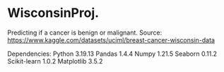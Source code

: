 # WisconsinProj.

Predicting if a cancer is benign or malignant. 
Source: https://www.kaggle.com/datasets/uciml/breast-cancer-wisconsin-data

Dependencies:
Python 3.19.13
Pandas 1.4.4
Numpy 1.21.5
Seaborn 0.11.2
Scikit-learn 1.0.2
Matplotlib 3.5.2
